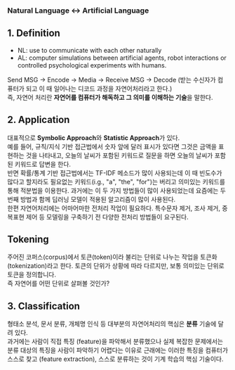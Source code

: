 ### Natural Language <-> Artificial Language

## 1. Definition
- NL: use to communicate with each other naturally
- AL: computer simulations between artificial agents, robot interactions or controlled psychological experiments with humans.

Send MSG -> Encode -> Media -> Receive MSG -> Decode (받는 수신자가 컴퓨터가 되고 이 때 일어나는 디코드 과정을 자연어처리라고 한다.)  
즉, 자연어 처리란 **자연어를 컴퓨터가 해독하고 그 의미를 이해하는 기술**을 말한다.

## 2. Application
대표적으로 **Symbolic Approach**와 **Statistic Approach**가 있다.  
예를 들어, 규칙/지식 기반 접근법에서 숫자 앞에 달러 표시가 있다면 그것은 금액을 표현하는 것을 나타내고, 오늘의 날씨가 포함된 키워드로 질문을 하면 오늘의 날씨가 포함된 키워드로 답변을 한다.  
반면 확률/통계 기반 접근법에서는 TF-IDF 메소드가 많이 사용되는데 이 때 빈도수가 많다고 할지라도 필요없는 키워드(i.g., "a", "the", "for")는 버리고 의미있는 키워드를 통해 적분법을 이용한다. 과거에는 이 두 가지 방법들이 많이 사용되었는데 요즘에는 두번째 방법과 함께 딥러닝 모델이 적용된 알고리즘이 많이 사용된다.  
한편 자연어처리에는 어마어마한 전처리 작업이 필요하다. 특수문자 제거, 조사 제거, 중복표현 제어 등 모델링을 구축하기 전 다양한 전처리 방법들이 요구된다.  

## Tokening
주어진 코퍼스(corpus)에서 토큰(token)이라 불리는 단위로 나누는 작업을 토큰화(tokenization)라고 한다. 토큰의 단위가 상황에 따라 다르지만, 보통 의미있는 단위로 토큰을 정의합니다.  
즉 자연어를 어떤 단위로 살펴볼 것인가?  

## 3. Classification
형태소 분석, 문서 분류, 개체명 인식 등 대부분의 자연어처리의 핵심은 **분류** 기술에 달려 있다.  
과거에는 사람이 직접 특징 (feature)을 파악해서 분류했으나 실제 복잡한 문제에서는 분류 대상의 특징을 사람이 파악하기 어렵다는 이유로 근래에는 이러한 특징을 컴퓨터가 스스로 찾고 (feature extraction), 스스로 분류하는 것이 기계 학습의 핵심 기술이다.  
